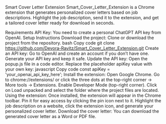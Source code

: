 Smart Cover Letter Extension
Smart_Cover_Letter_Extension is a Chrome extension that generates personalized cover letters based on job descriptions. Highlight the job description, send it to the extension, and get a tailored cover letter ready for download in seconds.

Requirements
API Key: You need to create a personal ChatGPT API key from OpenAI.
Setup Instructions
Download the project: Clone or download the project from the repository.
bash
Copy code
git clone https://github.com/Devora-Ravitz/Smart_Cover_Letter_Extension.git
Create an API key:
Go to OpenAI and create an account if you don’t have one.
Generate your API key and keep it safe.
Update the API key:
Open the popup.js file in a code editor.
Replace the placeholder apiKey value with your own key:
javascript
Copy code
const apiKey = 'your_openai_api_key_here';
Install the extension:
Open Google Chrome.
Go to chrome://extensions/ or click the three dots at the top-right corner → More tools → Extensions.
Enable Developer Mode (top-right corner).
Click on Load unpacked and select the folder where the project files are located.
Using the extension:
Once installed, the extension will appear in the Chrome toolbar.
Pin it for easy access by clicking the pin icon next to it.
Highlight the job description on a website, click the extension icon, and generate your personalized cover letter.
Download the cover letter:
You can download the generated cover letter as a Word or PDF file.
